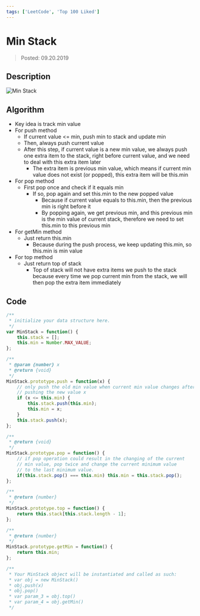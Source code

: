 ```yaml
---
tags: ['LeetCode', 'Top 100 Liked']
---
```


# Min Stack

> Posted: 09.20.2019

<Tag />

## Description

![Min Stack](/minStack.png)

## Algorithm

- Key idea is track min value
- For push method
  - If current value <= min, push min to stack and update min
  - Then, always push current value
  - After this step, if current value is a new min value, we always push one extra item
  to the stack, right before current value, and we need to deal with this extra item later
    - The extra item is previous min value, which means if current min value does not exist 
    (or popped), this extra item will be this.min
- For pop method
  - First pop once and check if it equals min
    - If so, pop again and set this.min to the new popped value
      - Because if current value equals to this.min, then the previous min is right before it
      - By popping again, we get previous min, and this previous min is the min value of current 
      stack, therefore we need to set this.min to this previous min
- For getMin method
  - Just return this.min
    - Because during the push process, we keep updating this.min, so this.min is min value
- For top method
  - Just return top of stack
    - Top of stack will not have extra items we push to the stack because every time we pop
    current min from the stack, we will then pop the extra item immediately

## Code

```javascript
/**
 * initialize your data structure here.
 */
var MinStack = function() {
    this.stack = [];
    this.min = Number.MAX_VALUE;
};

/** 
 * @param {number} x
 * @return {void}
 */
MinStack.prototype.push = function(x) {
    // only push the old min value when current min value changes after
    // pushing the new value x
    if (x <= this.min) {
        this.stack.push(this.min);
        this.min = x;
    }
    this.stack.push(x);
};

/**
 * @return {void}
 */
MinStack.prototype.pop = function() {
    // if pop operation could result in the changing of the current 
    // min value, pop twice and change the current minimum value 
    // to the last minimum value.
    if(this.stack.pop() === this.min) this.min = this.stack.pop();
};

/**
 * @return {number}
 */
MinStack.prototype.top = function() {
    return this.stack[this.stack.length - 1];
};

/**
 * @return {number}
 */
MinStack.prototype.getMin = function() {
    return this.min;
};

/** 
 * Your MinStack object will be instantiated and called as such:
 * var obj = new MinStack()
 * obj.push(x)
 * obj.pop()
 * var param_3 = obj.top()
 * var param_4 = obj.getMin()
 */
```

<Disqus />